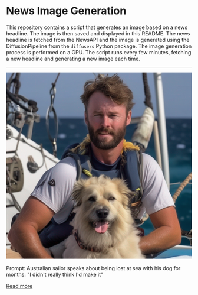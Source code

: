 # News Image Generation
This repository contains a script that generates an image based on a news headline. The image is then saved and displayed in this README.
The news headline is fetched from the NewsAPI and the image is generated using the DiffusionPipeline from the `diffusers` Python package. The image generation process is performed on a GPU.
The script runs every few minutes, fetching a new headline and generating a new image each time.

---

![Generated Image](image.png)

Prompt: Australian sailor speaks about being lost at sea with his dog for months: "I didn't really think I'd make it"

[Read more](https://www.cbsnews.com/news/australian-sailor-lost-dog-rescued-timothy-shaddock-pacific-ocean/)